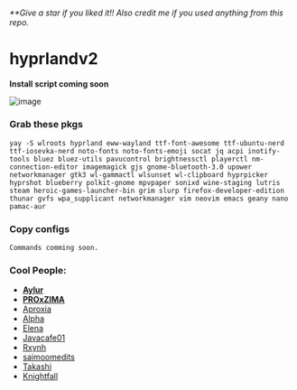 ###### **Give a star if you liked it!! Also credit me if you used anything from this repo.

# hyprlandv2

**Install script coming soon**

![image](https://github.com/d-solis/dotfiles/assets/43517199/abae4682-ca48-4da4-a90c-50f900db6a77)

### Grab these pkgs

```
yay -S wlroots hyprland eww-wayland ttf-font-awesome ttf-ubuntu-nerd ttf-iosevka-nerd noto-fonts noto-fonts-emoji socat jq acpi inotify-tools bluez bluez-utils pavucontrol brightnessctl playerctl nm-connection-editor imagemagick gjs gnome-bluetooth-3.0 upower networkmanager gtk3 wl-gammactl wlsunset wl-clipboard hyprpicker hyprshot blueberry polkit-gnome mpvpaper sonixd wine-staging lutris steam heroic-games-launcher-bin grim slurp firefox-developer-edition thunar gvfs wpa_supplicant networkmanager vim neovim emacs geany nano pamac-aur
```

### Copy configs

```
Commands comming soon.
```

### Cool People:

- [**Aylur**](https://github.com/Aylur/)
- [**PROxZIMA**](https://github.com/PROxZIMA)
- [Aproxia](https://github.com/aproxia-dev)
- [Alpha](https://github.com/alphatechnolog)
- [Elena](https://github.com/elenapan)
- [Javacafe01](https://github.com/JavaCafe01)
- [Rxynh](https://github.com/rxyhn)
- [saimoomedits](https://github.com/saimoomedits)
- [Takashi](https://github.com/ThatTakashi)
- [Knightfall](https://github.com/Knightfall01)


